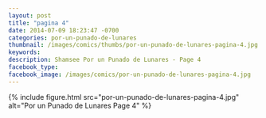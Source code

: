 ```yaml
---
layout: post
title: "pagina 4"
date: 2014-07-09 18:23:47 -0700
categories: por-un-punado-de-lunares
thumbnail: /images/comics/thumbs/por-un-punado-de-lunares-pagina-4.jpg
keywords: 
description: Shamsee Por un Punado de Lunares - Page 4
facebook_type: 
facebook_image: /images/comics/por-un-punado-de-lunares-pagina-4.jpg
---
```


{% include figure.html src="por-un-punado-de-lunares-pagina-4.jpg" alt="Por un Punado de Lunares Page 4" %}